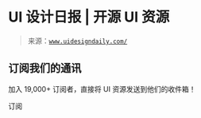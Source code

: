 <!--yml

category: 未分类

日期：2024 年 5 月 27 日 14:32:41

-->

# UI 设计日报 | 开源 UI 资源

> 来源：[`www.uidesigndaily.com/`](https://www.uidesigndaily.com/)

## 订阅我们的通讯

加入 19,000+ 订阅者，直接将 UI 资源发送到他们的收件箱！

订阅
